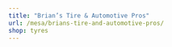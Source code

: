 ```yaml
---
title: "Brian’s Tire & Automotive Pros"
url: /mesa/brians-tire-and-automotive-pros/
shop: tyres
---
```

